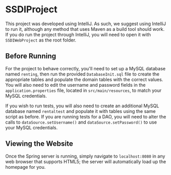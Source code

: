 # SSDIProject

This project was developed using IntelliJ. As such, we suggest using IntelliJ to run it, although any method that uses Maven as a build tool should work. If you do run the project through IntelliJ, you will need to open it with ```SSDIWebProject``` as the root folder.

## Before Running

For the project to behave correctly, you'll need to set up a MySQL database named ```renting```, then run the provided ```DatabaseInit.sql``` file to create the appropriate tables and populate the domain tables with the correct values. You will also need to edit the username and password fields in the ```application.properties``` file, located in ```src/main/resources```, to match your MySQL credentials.

If you wish to run tests, you will also need to create an additional MySQL database named ```rentaltest``` and populate it with tables using the same script as before. If you are running tests for a DAO, you will need to alter the calls to ```dataSource.setUsername()``` and ```dataSource.setPassword()``` to use your MySQL credentials.

## Viewing the Website

Once the Spring server is running, simply navigate to ```localhost:8080``` in any web browser that supports HTML5; the server will automatically load up the homepage for you.
